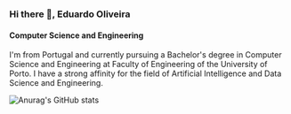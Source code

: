 ### Hi there 👋, Eduardo Oliveira
#### Computer Science and Engineering

I'm from Portugal and currently pursuing a Bachelor's degree in Computer Science and Engineering at Faculty of Engineering of the University of Porto. I have a strong affinity for the field of Artificial Intelligence and Data Science and Engineering. 

![Anurag's GitHub stats](https://github-readme-stats.vercel.app/api?username=eduardooliveiraps&show_icons=true&theme=radical)

